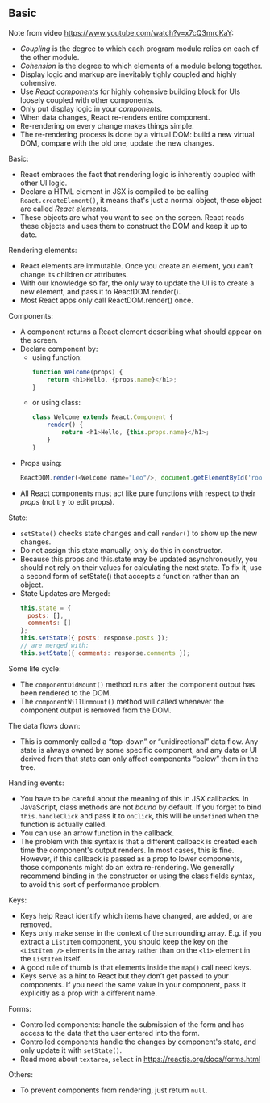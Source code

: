 ## Basic

Note from video https://www.youtube.com/watch?v=x7cQ3mrcKaY:
- *Coupling* is the degree to which each program module relies on each of the other module.
- *Cohension* is the degree to which elements of a module belong together.
- Display logic and markup are inevitably tighly coupled and highly cohensive.
- Use *React components* for highly cohensive building block for UIs loosely coupled with other components.
- Only put display logic in your *components*.
- When data changes, React re-renders entire component.
- Re-rendering on every change makes things simple.
- The re-rendering process is done by a virtual DOM: build a new virtual DOM, compare with the old one, update the new changes.

Basic:
- React embraces the fact that rendering logic is inherently coupled with other UI logic.
- Declare a HTML element in JSX is compiled to be calling `React.createElement()`, it means that's just a normal object, these object are called *React elements*.
- These objects are what you want to see on the screen. React reads these objects and uses them to construct the DOM and keep it up to date.

Rendering elements:
- React elements are immutable. Once you create an element, you can’t change its children or attributes.
- With our knowledge so far, the only way to update the UI is to create a new element, and pass it to ReactDOM.render().
- Most React apps only call ReactDOM.render() once.

Components:
- A component returns a React element describing what should appear on the screen.
- Declare component by:
    + using function:
        ```js
        function Welcome(props) {
            return <h1>Hello, {props.name}</h1>;
        }
        ```
    + or using class:
        ```js
        class Welcome extends React.Component {
            render() {
                return <h1>Hello, {this.props.name}</h1>;
            }
        }
        ```
- Props using:
    ```js
    ReactDOM.render(<Welcome name="Leo"/>, document.getElementById('root'));
    ```
- All React components must act like pure functions with respect to their *props* (not try to edit props).

State:
- `setState()` checks state changes and call `render()` to show up the new changes.
- Do not assign this.state manually, only do this in constructor.
- Because this.props and this.state may be updated asynchronously, you should not rely on their values for calculating the next state. To fix it, use a second form of setState() that accepts a function rather than an object.
- State Updates are Merged:
    ```js
    this.state = {
      posts: [],
      comments: []
    };
    this.setState({ posts: response.posts });
    // are merged with:
    this.setState({ comments: response.comments });
    ```

Some life cycle:
- The `componentDidMount()` method runs after the component output has been rendered to the DOM.
- The `componentWillUnmount()` method will called whenever the component output is removed from the DOM.

The data flows down:
- This is commonly called a “top-down” or “unidirectional” data flow. Any state is always owned by some specific component, and any data or UI derived from that state can only affect components “below” them in the tree.

Handling events:
- You have to be careful about the meaning of this in JSX callbacks. In JavaScript, class methods are not *bound* by default. If you forget to bind `this.handleClick` and pass it to `onClick`, this will be `undefined` when the function is actually called.
- You can use an arrow function in the callback.
- The problem with this syntax is that a different callback is created each time the component's output renders. In most cases, this is fine. However, if this callback is passed as a prop to lower components, those components might do an extra re-rendering. We generally recommend binding in the constructor or using the class fields syntax, to avoid this sort of performance problem.

Keys:
- Keys help React identify which items have changed, are added, or are removed. 
- Keys only make sense in the context of the surrounding array. E.g. if you extract a `ListItem` component, you should keep the key on the `<ListItem />` elements in the array rather than on the `<li>` element in the `ListItem` itself.
- A good rule of thumb is that elements inside the `map()` call need keys.
- Keys serve as a hint to React but they don’t get passed to your components. If you need the same value in your component, pass it explicitly as a prop with a different name.

Forms:
- Controlled components: handle the submission of the form and has access to the data that the user entered into the form.
- Controlled components handle the changes by component's state, and only update it with `setState()`.
- Read more about `textarea`, `select` in https://reactjs.org/docs/forms.html

Others:
- To prevent components from rendering, just return `null`.
